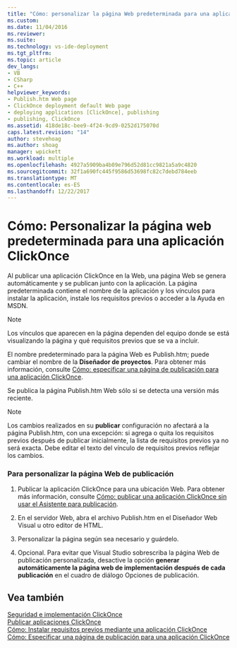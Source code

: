 ```yaml
---
title: "Cómo: personalizar la página Web predeterminada para una aplicación ClickOnce | Documentos de Microsoft"
ms.custom: 
ms.date: 11/04/2016
ms.reviewer: 
ms.suite: 
ms.technology: vs-ide-deployment
ms.tgt_pltfrm: 
ms.topic: article
dev_langs:
- VB
- CSharp
- C++
helpviewer_keywords:
- Publish.htm Web page
- ClickOnce deployment default Web page
- deploying applications [ClickOnce], publishing
- publishing, ClickOnce
ms.assetid: 418de18c-bee9-4f24-9cd9-0252d175070d
caps.latest.revision: "14"
author: stevehoag
ms.author: shoag
manager: wpickett
ms.workload: multiple
ms.openlocfilehash: 4927a5909ba4b09e796d52d81cc9821a5a9c4820
ms.sourcegitcommit: 32f1a690fc445f9586d53698fc82c7debd784eeb
ms.translationtype: MT
ms.contentlocale: es-ES
ms.lasthandoff: 12/22/2017
---
```

# <a name="how-to-customize-the-default-web-page-for-a-clickonce-application"></a>Cómo: Personalizar la página web predeterminada para una aplicación ClickOnce
Al publicar una aplicación ClickOnce en la Web, una página Web se genera automáticamente y se publican junto con la aplicación. La página predeterminada contiene el nombre de la aplicación y los vínculos para instalar la aplicación, instale los requisitos previos o acceder a la Ayuda en MSDN.  
  
> [!NOTE]
>  Los vínculos que aparecen en la página dependen del equipo donde se está visualizando la página y qué requisitos previos que se va a incluir.  
  
 El nombre predeterminado para la página Web es Publish.htm; puede cambiar el nombre de la **Diseñador de proyectos**. Para obtener más información, consulte [Cómo: especificar una página de publicación para una aplicación ClickOnce](../deployment/how-to-specify-a-publish-page-for-a-clickonce-application.md).  
  
 Se publica la página Publish.htm Web sólo si se detecta una versión más reciente.  
  
> [!NOTE]
>  Los cambios realizados en su **publicar** configuración no afectará a la página Publish.htm, con una excepción: si agrega o quita los requisitos previos después de publicar inicialmente, la lista de requisitos previos ya no será exacta. Debe editar el texto del vínculo de requisitos previos reflejar los cambios.  
  
### <a name="to-customize-the-publish-web-page"></a>Para personalizar la página Web de publicación  
  
1.  Publicar la aplicación ClickOnce para una ubicación Web. Para obtener más información, consulte [Cómo: publicar una aplicación ClickOnce sin usar el Asistente para publicación](../deployment/how-to-publish-a-clickonce-application-using-the-publish-wizard.md).  
  
2.  En el servidor Web, abra el archivo Publish.htm en el Diseñador Web Visual u otro editor de HTML.  
  
3.  Personalizar la página según sea necesario y guárdelo.  
  
4.  Opcional. Para evitar que Visual Studio sobrescriba la página Web de publicación personalizada, desactive la opción **generar automáticamente la página web de implementación después de cada publicación** en el cuadro de diálogo Opciones de publicación.  
  
## <a name="see-also"></a>Vea también  
 [Seguridad e implementación ClickOnce](../deployment/clickonce-security-and-deployment.md)   
 [Publicar aplicaciones ClickOnce](../deployment/publishing-clickonce-applications.md)   
 [Cómo: Instalar requisitos previos mediante una aplicación ClickOnce](../deployment/how-to-install-prerequisites-with-a-clickonce-application.md)   
 [Cómo: Especificar una página de publicación para una aplicación ClickOnce](../deployment/how-to-specify-a-publish-page-for-a-clickonce-application.md)
